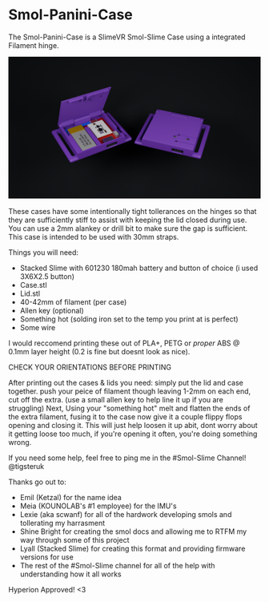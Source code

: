 # Smol-Panini-Case
The Smol-Panini-Case is a SlimeVR Smol-Slime Case using a integrated Filament hinge.

<p align="center">
	<img src="Renders/Renderv1.2.png"/>
</p>

These cases have some intentionally tight tollerances on the hinges so that they are sufficiently stiff to assist with keeping the lid closed during use.
You can use a 2mm alankey or drill bit to make sure the gap is sufficient.
This case is intended to be used with 30mm straps.

Things you will need:

 - Stacked Slime with 601230 180mah battery and button of choice (i used 3X6X2.5 button)
 - Case.stl
 - Lid.stl
 - 40-42mm of filament (per case)
 - Allen key (optional)
 - Something hot (solding iron set to the temp you print at is perfect)
 - Some wire

I would reccomend printing these out of PLA+, PETG or *proper* ABS @ 0.1mm layer height (0.2 is fine but doesnt look as nice).

CHECK YOUR ORIENTATIONS BEFORE PRINTING

After printing out the cases & lids you need: 
simply put the lid and case together.
push your peice of filament though leaving 1-2mm on each end, cut off the extra. (use a small allen key to help line it up if you are struggling)
Next, Using your "something hot" melt and flatten the ends of the extra filament, fusing it to the case
now give it a couple flippy flops opening and closing it.
This will just help loosen it up abit, dont worry about it getting loose too much, if you're opening it often, you're doing something wrong.

If you need some help, feel free to ping me in the #Smol-Slime Channel! @tigsteruk

Thanks go out to: 
 - Emil (Ketzal) for the name idea
 - Meia (KOUNOLAB's #1 employee) for the IMU's
 - Lexie (aka scwanf) for all of the hardwork developing smols and tollerating my harrasment
 - Shine Bright for creating the smol docs and allowing me to RTFM my way through some of this project
 - Lyall (Stacked Slime) for creating this format and providing firmware versions for use
 - The rest of the #Smol-Slime channel for all of the help with understanding how it all works

Hyperion Approved! <3
